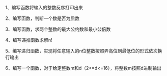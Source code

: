 
1、编写函数将输入的整数反序打印出来

2、编写函数，判断一个数是否为质数

3、编写函数，求两个整数的最大公约数和最小公倍数

4、编写递推函数求解n!

5、编写递归函数，实现将任意输入的n位整数按照弄高位到最低位的形式依次换行输出

6、编写一个函数，对于给定整数m和d（2<=d<=16），将整数m按照d进制输出
